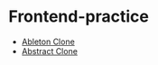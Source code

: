 # Frontend-practice

- [Ableton Clone](https://hyeo151.github.io/Frontend-practice/Ableton)
- [Abstract Clone](https://hyeo151.github.io/Frontend-practice/Abstract)